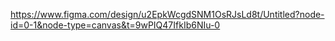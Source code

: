 https://www.figma.com/design/u2EpkWcgdSNM1OsRJsLd8t/Untitled?node-id=0-1&node-type=canvas&t=9wPIQ47IfkIb6NIu-0

